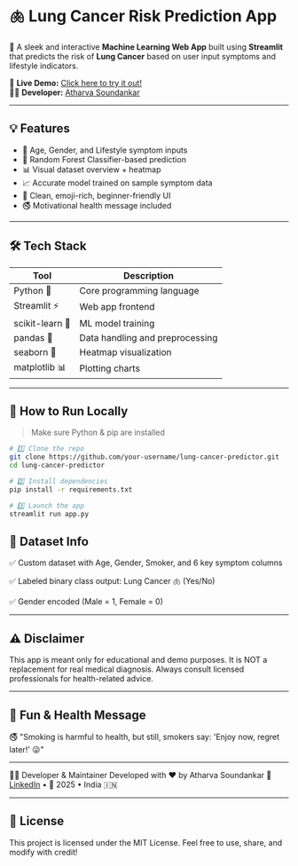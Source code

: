 # 🫁 Lung Cancer Risk Prediction App

🚀 A sleek and interactive **Machine Learning Web App** built using **Streamlit** that predicts the risk of **Lung Cancer** based on user input symptoms and lifestyle indicators.

🔗 **Live Demo:** [Click here to try it out!](https://mercydeez-lung-cancer-predictor-app-cc7nc0.streamlit.app/)  
👨‍💻 **Developer:** [Atharva Soundankar](https://www.linkedin.com/in/atharva-soundankar/)

---

## 💡 Features

- 🎂 Age, Gender, and Lifestyle symptom inputs
- 🧠 Random Forest Classifier-based prediction
- 📊 Visual dataset overview + heatmap
- 📈 Accurate model trained on sample symptom data
- 💛 Clean, emoji-rich, beginner-friendly UI
- 🚭 Motivational health message included

---

## 🛠 Tech Stack

| Tool            | Description                        |
|-----------------|------------------------------------|
| Python 🐍       | Core programming language           |
| Streamlit ⚡    | Web app frontend                    |
| scikit-learn 🤖 | ML model training                   |
| pandas 🧾       | Data handling and preprocessing     |
| seaborn 🎨      | Heatmap visualization               |
| matplotlib 📊   | Plotting charts                     |

---

## 🚀 How to Run Locally

> Make sure Python & pip are installed

```bash
# 1️⃣ Clone the repo
git clone https://github.com/your-username/lung-cancer-predictor.git
cd lung-cancer-predictor

# 2️⃣ Install dependencies
pip install -r requirements.txt

# 3️⃣ Launch the app
streamlit run app.py
```

## 🧠 Dataset Info
✅ Custom dataset with Age, Gender, Smoker, and 6 key symptom columns

✅ Labeled binary class output: Lung Cancer 🫁 (Yes/No)

✅ Gender encoded (Male = 1, Female = 0)

---
## ⚠️ Disclaimer
This app is meant only for educational and demo purposes.
It is NOT a replacement for real medical diagnosis. Always consult licensed professionals for health-related advice.

---
## 📢 Fun & Health Message
🚭 "Smoking is harmful to health, but still, smokers say: 'Enjoy now, regret later!' 😜"

---

👨‍💻 Developer & Maintainer
Developed with ❤️ by Atharva Soundankar
🔗 [LinkedIn](https://www.linkedin.com/in/atharva-soundankar/) • 📅 2025 • India 🇮🇳

---


## 📜 License
This project is licensed under the MIT License. Feel free to use, share, and modify with credit!
